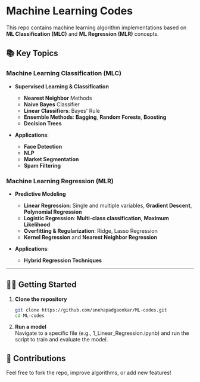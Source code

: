 # Machine Learning Codes

This repo contains machine learning algorithm implementations based on **ML Classification (MLC)** and **ML Regression (MLR)** concepts.

## 📚 **Key Topics**

### **Machine Learning Classification (MLC)**

- **Supervised Learning & Classification**  
  - **Nearest Neighbor** Methods
  - **Naive Bayes** Classifier
  - **Linear Classifiers**: Bayes' Rule
  - **Ensemble Methods**: **Bagging**, **Random Forests**, **Boosting**
  - **Decision Trees**

- **Applications**: 
  - **Face Detection**
  - **NLP**
  - **Market Segmentation**
  - **Spam Filtering**

### **Machine Learning Regression (MLR)**

- **Predictive Modeling**  
  - **Linear Regression**: Single and multiple variables, **Gradient Descent**, **Polynomial Regression**
  - **Logistic Regression**: **Multi-class classification**, **Maximum Likelihood**
  - **Overfitting & Regularization**: Ridge, Lasso Regression
  - **Kernel Regression** and **Nearest Neighbor Regression**

- **Applications**:
  - **Hybrid Regression Techniques**

---

## 🧑‍💻 **Getting Started**

1. **Clone the repository**  
   ```bash
   git clone https://github.com/snehapadgaonkar/ML-codes.git
   cd ML-codes
   ```
2. **Run a model** \
Navigate to a specific file (e.g., 1_Linear_Regression.ipynb) and run the script to train and evaluate the model.

## 📝 Contributions
Feel free to fork the repo, improve algorithms, or add new features!